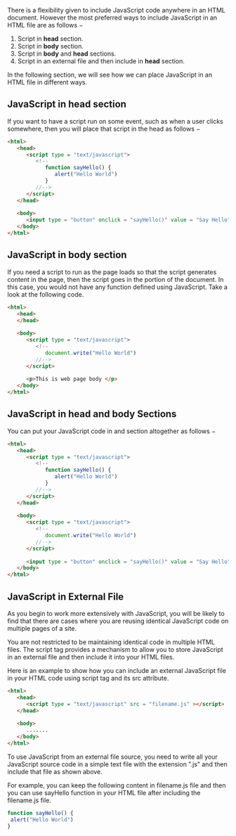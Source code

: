 There is a flexibility given to include JavaScript code anywhere in an HTML document. However the most preferred ways to include JavaScript in an HTML file are as follows −

1. Script in <b>head</b> section.
2. Script in <b>body</b> section.
3. Script in <b>body</b> and <b>head</b> sections.
4. Script in an external file and then include in <b>head</b> section.

In the following section, we will see how we can place JavaScript in an HTML file in different ways.

## JavaScript in <b>head</b> section
If you want to have a script run on some event, such as when a user clicks somewhere, then you will place that script in the head as follows −

```html
<html>
   <head>      
      <script type = "text/javascript">
         <!--
            function sayHello() {
               alert("Hello World")
            }
         //-->
      </script>     
   </head>
   
   <body>
      <input type = "button" onclick = "sayHello()" value = "Say Hello" />
   </body>  
</html>
```



## JavaScript in <b>body</b> section
If you need a script to run as the page loads so that the script generates content in the page, then the script goes in the <body> portion of the document. In this case, you would not have any function defined using JavaScript. Take a look at the following code.

```html
<html>
   <head>
   </head>
   
   <body>
      <script type = "text/javascript">
         <!--
            document.write("Hello World")
         //-->
      </script>
      
      <p>This is web page body </p>
   </body>
</html>
```

## JavaScript in <b>head</b> and <b>body</b> Sections
You can put your JavaScript code in <head> and <body> section altogether as follows −

```html
<html>
   <head>
      <script type = "text/javascript">
         <!--
            function sayHello() {
               alert("Hello World")
            }
         //-->
      </script>
   </head>
   
   <body>
      <script type = "text/javascript">
         <!--
            document.write("Hello World")
         //-->
      </script>
      
      <input type = "button" onclick = "sayHello()" value = "Say Hello" />
   </body>
</html>
  ```
## JavaScript in External File
As you begin to work more extensively with JavaScript, you will be likely to find that there are cases where you are reusing identical JavaScript code on multiple pages of a site.

You are not restricted to be maintaining identical code in multiple HTML files. The script tag provides a mechanism to allow you to store JavaScript in an external file and then include it into your HTML files.

Here is an example to show how you can include an external JavaScript file in your HTML code using script tag and its src attribute.

```html  
<html>
   <head>
      <script type = "text/javascript" src = "filename.js" ></script>
   </head>
   
   <body>
      .......
   </body>
</html>
```
  
To use JavaScript from an external file source, you need to write all your JavaScript source code in a simple text file with the extension ".js" and then include that file as shown above.

For example, you can keep the following content in filename.js file and then you can use sayHello function in your HTML file after including the filename.js file.

  ```javascript
function sayHello() {
   alert("Hello World")
}
  ```
